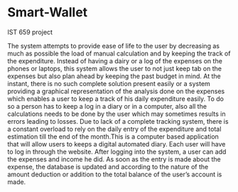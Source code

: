 # Smart-Wallet
IST 659 project

The system attempts to provide ease of life to the user by decreasing as much as possible the load of manual calculation and by keeping the track of the expenditure. Instead of having a dairy or a log of the expenses on the phones or laptops, this system allows the user to not just keep tab on the expenses but also plan ahead by keeping the past budget in mind. At the instant, there is no such complete solution present easily or a system providing a graphical representation of the analysis done on the expenses which enables a user to keep a track of his daily expenditure easily. To do so a person has to keep a log in a diary or in a computer, also all the calculations needs to be done by the user which may sometimes results in errors leading to losses. Due to lack of a complete tracking system, there is a constant overload to rely on the daily entry of the expenditure and total estimation till the end of the month.This is a computer based application that will allow users to keeps a digital automated diary. Each user will have to log in through the website. After logging into the system, a user can add the expenses and income he did. As soon as the entry is made about the expense, the database is updated and according to the nature of the amount deduction or addition to the total balance of the user’s account is made. 
